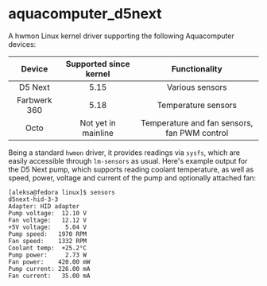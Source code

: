 # aquacomputer_d5next

A hwmon Linux kernel driver supporting the following Aquacomputer devices:

|    Device    | Supported since kernel |                Functionality                 |
| :----------: | :--------------------: | :------------------------------------------: |
|   D5 Next    |          5.15          |               Various sensors                |
| Farbwerk 360 |          5.18          |             Temperature sensors              |
|     Octo     |  Not yet in mainline   | Temperature and fan sensors, fan PWM control |

Being a standard `hwmon` driver, it provides readings via `sysfs`, which are easily accessible through `lm-sensors` as usual. Here's example output for the D5 Next pump, which supports reading coolant temperature, as well as speed, power, voltage and current of the pump and optionally attached fan:

```shell
[aleksa@fedora linux]$ sensors
d5next-hid-3-3
Adapter: HID adapter
Pump voltage:  12.10 V
Fan voltage:   12.12 V
+5V voltage:    5.04 V
Pump speed:   1970 RPM
Fan speed:    1332 RPM
Coolant temp:  +25.2°C
Pump power:     2.73 W
Fan power:    420.00 mW
Pump current: 226.00 mA
Fan current:   35.00 mA
```
